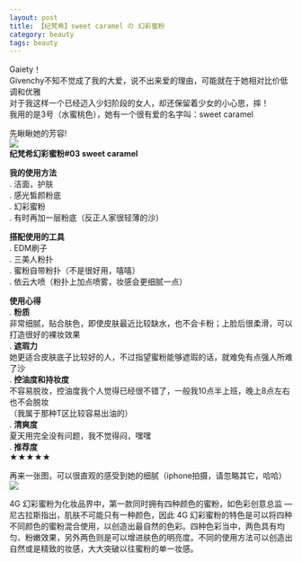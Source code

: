 ```yaml
---
layout: post
title: 【纪梵希】sweet caramel の 幻彩蜜粉 
category: beauty
tags: beauty
---
```


Gaiety！  
Givenchy不知不觉成了我的大爱，说不出来爱的理由，可能就在于她相对比价低调和优雅   
对于我这样一个已经迈入少妇阶段的女人，却还保留着少女的小心思，摔！  
我用的是3号（水蜜桃色），她有一个很有爱的名字叫：sweet caramel  
  
先瞅瞅她的芳容!   
![](http://lxyhust.com/images/1.jpg)  
**纪梵希幻彩蜜粉#03 sweet caramel**

**我的使用方法**  
. 洁面，护肤  
. 感光皙颜粉底  
. 幻彩蜜粉  
. 有时再加一层粉底（反正人家很轻薄的沙）    

**搭配使用的工具**  
. EDM刷子  
. 三美人粉扑  
. 蜜粉自带粉扑（不是很好用，嘻嘻）  
. 依云大喷（粉扑上加点喷雾，妆感会更细腻一点）

**使用心得**  
. **粉质**  
  非常细腻，贴合肤色，即使皮肤最近比较缺水，也不会卡粉；上脸后很柔滑，可以打造很好的裸妆效果   
. **遮瑕力**  
  她更适合皮肤底子比较好的人，不过指望蜜粉能够遮瑕的话，就难免有点强人所难了沙  
. **控油度和持妆度**  
  不容易脱妆，控油度我个人觉得已经很不错了，一般我10点半上班，晚上8点左右也不会脱妆  
  （我属于那种T区比较容易出油的）   
. **清爽度**  
  夏天用完全没有问题，我不觉得闷，嘿嘿  
. **推荐度**  
  ★★★★★ 

再来一张图，可以很直观的感受到她的细腻（iphone拍摄，请忽略其它，哈哈）  
![](http://lxyhust.com/images/3.jpg)  



4G 幻彩蜜粉为化妆品界中，第一款同时拥有四种颜色的蜜粉，如色彩创意总监 — 尼古拉斯指出，肌肤不可能只有一种颜色，因此 4G 幻彩蜜粉的特色是可以将四种不同颜色的蜜粉混合使用，以创造出最自然的色彩。四种色彩当中，两色具有均匀、粉嫩效果，另外两色则是可以增进肤色的明亮度。不同的使用方法可以创造出自然或是精致的妆感，大大突破以往蜜粉的单一妆感。  







